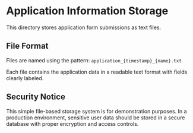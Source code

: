 # Application Information Storage

This directory stores application form submissions as text files.

## File Format

Files are named using the pattern: `application_{timestamp}_{name}.txt`

Each file contains the application data in a readable text format with fields clearly labeled.

## Security Notice

This simple file-based storage system is for demonstration purposes. In a production environment, sensitive user data should be stored in a secure database with proper encryption and access controls.